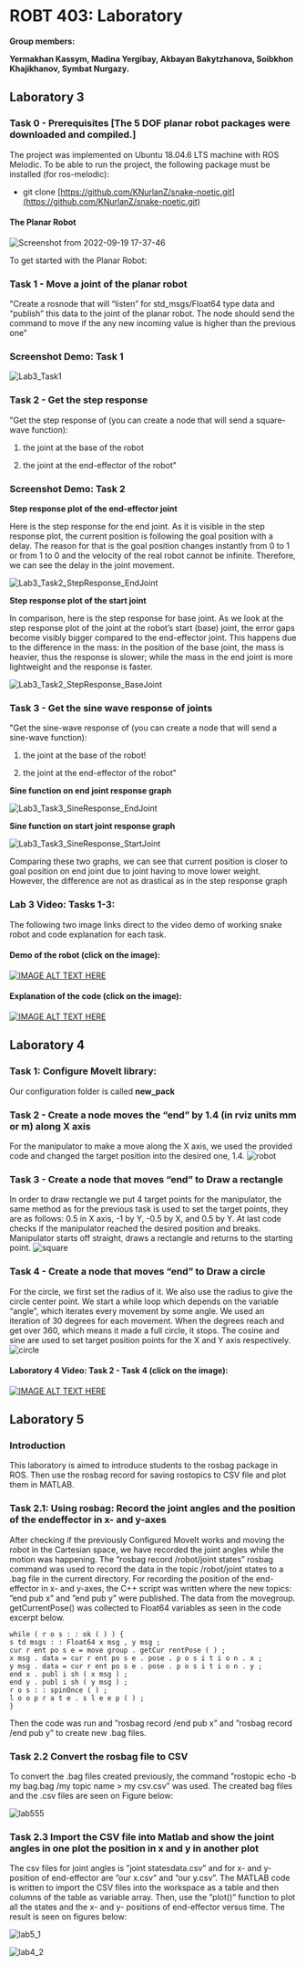 # ROBT 403: Laboratory

**Group members:**

**Yermakhan Kassym, Madina Yergibay, Akbayan Bakytzhanova, Soibkhon Khajikhanov, Symbat Nurgazy.**



## Laboratory 3 
### Task 0 - Prerequisites [The 5 DOF planar robot packages were downloaded and compiled.]

The project was implemented on Ubuntu 18.04.6 LTS machine with ROS Melodic. To be able to run the project, the following package must be installed (for ros-melodic):

  - git clone [https://github.com/KNurlanZ/snake-noetic.git](https://github.com/KNurlanZ/snake-noetic.git)

#### The Planar Robot 

![Screenshot from 2022-09-19 17-37-46](https://user-images.githubusercontent.com/38093116/191009069-46c30621-b5c7-406c-ab96-3687db1c58d4.png)

To get started with the Planar Robot: 

### Task 1 - Move a joint of the planar robot
"Create a rosnode that will “listen” for std_msgs/Float64 type data and “publish” this data to the joint of the planar robot. The node should send the command to move if the any new incoming value is higher than the previous one"

### Screenshot Demo: Task 1

![Lab3_Task1](https://user-images.githubusercontent.com/38093116/191019623-1964f711-a30c-46e3-9a59-623d698141a2.png)

### Task 2 - Get the step response
"Get the step response of (you can create a node that will send a square-wave function):

1. the joint at the base of the robot 

2. the joint at the end-effector of the robot"

### Screenshot Demo: Task 2
**Step response plot of the end-effector joint**

Here is the step response for the end joint. As it is visible in the step response plot, the current position is following the goal position with a delay. The reason for that is the goal position changes instantly from 0 to 1 or from 1 to 0 and the velocity of the real robot cannot be infinite. Therefore, we can see the delay in the joint movement. 

![Lab3_Task2_StepResponse_EndJoint](https://user-images.githubusercontent.com/38093116/191019690-93a62df0-6ef9-4f89-9dfa-9886aae017fa.png)

**Step response plot of the start joint**

In comparison, here is the step response for base joint.  As we look at the step response plot of the joint at the robot’s start (base) joint, the error gaps become visibly bigger compared to the end-effector joint. This happens due to the difference in the mass: in the position of the base joint, the mass is heavier, thus the response is slower; while the mass in the end joint is more lightweight and the response is faster. 

![Lab3_Task2_StepResponse_BaseJoint](https://user-images.githubusercontent.com/38093116/191019697-5098343f-fda0-4e75-9db1-c217249b627a.png)



### Task 3 - Get the sine wave response of joints
"Get the sine-wave response of (you can create a node that will send a sine-wave
function):
1. the joint at the base of the robot!

2. the joint at the end-effector of the robot"

**Sine function on end joint response graph**

![Lab3_Task3_SineResponse_EndJoint](https://user-images.githubusercontent.com/38093116/191019723-5ff0b2fe-386e-4862-81f9-b18344b1bb58.png)

**Sine function on start joint response graph**

![Lab3_Task3_SineResponse_StartJoint](https://user-images.githubusercontent.com/38093116/191019731-1d5a340e-ecf4-4176-912b-1479897292d8.png)

Comparing these two graphs, we can see that current position is closer to goal position on end joint due to joint having to move lower weight. However, the difference are not as drastical as in the step response graph

### Lab 3 Video: Tasks 1-3:
  The following two image links direct to the video demo of working snake robot and code explanation for each task.
#### Demo of the robot (click on the image):
[![IMAGE ALT TEXT HERE](https://img.youtube.com/vi/PnbofYthCl8/0.jpg)](https://www.youtube.com/watch?v=PnbofYthCl8)

#### Explanation of the code (click on the image):
[![IMAGE ALT TEXT HERE](https://img.youtube.com/vi/PwkaDWMSovA/0.jpg)](https://www.youtube.com/watch?v=PwkaDWMSovA)


## Laboratory 4 
### Task 1: Configure MoveIt library:

Our configuration folder is called **new_pack**

### Task 2 - Create a node moves the “end” by 1.4 (in rviz units mm or m) along X axis
For the manipulator to make a move along the X axis, we used the provided code and changed the target position into the desired one, 1.4. 
![robot](https://user-images.githubusercontent.com/57484946/194858195-a3206055-a816-4fe2-ba5c-f0144d3adaec.png)

### Task 3 - Create a node that moves “end” to Draw a rectangle
In order to draw rectangle we put 4 target points for the manipulator, the same method as for the previous task is used to set the target points, they are as follows: 0.5 in X axis, -1 by Y, -0.5 by X, and 0.5 by Y. At last code checks if the manipulator reached the desired position and breaks. Manipulator starts off straight, draws a rectangle and returns to the starting point. 
![square](https://user-images.githubusercontent.com/57484946/194858215-c87fc158-ee89-4f8b-8c15-2f23819fce3f.jpg)

### Task 4 - Create a node that moves “end” to Draw a circle
For the circle, we first set the radius of it. We also use the radius to give the circle center point. We start a while loop which depends on the variable “angle”, which iterates every movement by some angle. We used an iteration of 30 degrees for each movement. When the degrees reach and get over 360, which means it made a full circle, it stops. The cosine and sine are used to set target position points for the X and Y axis respectively.   
![circle](https://user-images.githubusercontent.com/57484946/194858220-6c45c1af-c673-4021-ab4a-379c7296d89c.jpg)

#### Laboratory 4 Video: Task 2 - Task 4 (click on the image):
[![IMAGE ALT TEXT HERE](https://img.youtube.com/vi/bATRCBn6058/0.jpg)](https://youtu.be/bATRCBn6058)

## Laboratory 5
### Introduction
This laboratory is aimed to introduce students to the rosbag package in ROS. Then use the rosbag
record for saving rostopics to CSV file and plot them in MATLAB.

### Task 2.1: Using rosbag: Record the joint angles and the position of the endeffector in x- and y-axes
After checking if the previously Configured MoveIt works and moving the robot in the Cartesian
space, we have recorded the joint angles while the motion was happening. The ”rosbag record
/robot/joint states” rosbag command was used to record the data in the topic /robot/joint states
to a .bag file in the current directory.
For recording the position of the end-effector in x- and y-axes, the C++ script was written
where the new topics: ”end pub x” and ”end pub y” were published. The data from the movegroup.
getCurrentPose() was collected to Float64 variables as seen in the code excerpt below.

```
while ( r o s : : ok ( ) ) {
s td msgs : : Float64 x msg , y msg ;
cur r ent po s e = move group . getCur rentPose ( ) ;
x msg . data = cur r ent po s e . pose . p o s i t i o n . x ;
y msg . data = cur r ent po s e . pose . p o s i t i o n . y ;
end x . publ i sh ( x msg ) ;
end y . publ i sh ( y msg ) ;
r o s : : spinOnce ( ) ;
l o o p r a t e . s l e e p ( ) ;
}
```
Then the code was run and ”rosbag record /end pub x” and ”rosbag record /end pub y” to create
new .bag files.

### Task 2.2 Convert the rosbag file to CSV

To convert the .bag files created previously, the command ”rostopic echo -b my bag.bag /my topic name > my csv.csv” was used. The created bag files and the .csv files are seen on Figure below:

![lab555](https://user-images.githubusercontent.com/58440414/194874340-89b574e1-aabe-4fe9-9bda-a818e1a1947c.png)


### Task 2.3 Import the CSV file into Matlab and show the joint angles in one plot the position in x and y in another plot
The csv files for joint angles is ”joint statesdata.csv” and for x- and y-position of end-effector are
”our x.csv” and ”our y.csv”. The MATLAB code is written to import the CSV files into the workspace
as a table and then columns of the table as variable array. Then, use the ”plot()” function to plot all
the states and the x- and y- positions of end-effector versus time. The result is seen on figures below:

![lab5_1](https://user-images.githubusercontent.com/58440414/194874374-cbec2aa5-f325-48c4-a2d0-5ca9370459c9.png)

![lab4_2](https://user-images.githubusercontent.com/58440414/194874394-95660df0-da4c-44d9-8751-97c0d811c0b8.png)


